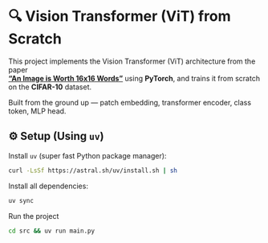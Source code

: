 # 🔍 Vision Transformer (ViT) from Scratch

This project implements the Vision Transformer (ViT) architecture from the paper  
**[“An Image is Worth 16x16 Words”](https://arxiv.org/abs/2010.11929)** using **PyTorch**, and trains it from scratch on the **CIFAR-10** dataset.

Built from the ground up — patch embedding, transformer encoder, class token, MLP head.

## ⚙️ Setup (Using `uv`)

Install `uv` (super fast Python package manager):

```bash
curl -LsSf https://astral.sh/uv/install.sh | sh
```
Install all dependencies:

```bash
uv sync
```

Run the project
```bash
cd src && uv run main.py
```